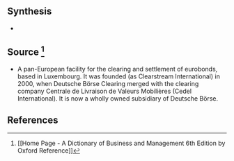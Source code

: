 ## Synthesis
- 
## Source [^1]
- A pan-European facility for the clearing and settlement of eurobonds, based in Luxembourg. It was founded (as Clearstream International) in 2000, when Deutsche Börse Clearing merged with the clearing company Centrale de Livraison de Valeurs Mobilières (Cedel International). It is now a wholly owned subsidiary of Deutsche Börse.
## References

[^1]: [[Home Page - A Dictionary of Business and Management 6th Edition by Oxford Reference]]